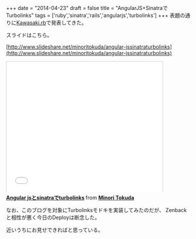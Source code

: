 
+++
date = "2014-04-23"
draft = false
title = "AngularJS+SinatraでTurbolinks"
tags  = ['ruby','sinatra','rails','angularjs','turbolinks']
+++
表題の通りに[Kawasaki.rb](http://kawasakirb.doorkeeper.jp/)で発表してきた。

スライドはこちら。

[http://www.slideshare.net/minoritokuda/angular-jssinatraturbolinks](http://www.slideshare.net/minoritokuda/angular-jssinatraturbolinks)

<iframe src="//www.slideshare.net/slideshow/embed_code/33852359" width="427" height="356" frameborder="0" marginwidth="0" marginheight="0" scrolling="no" style="border:1px solid #CCC; border-width:1px 1px 0; margin-bottom:5px; max-width: 100%;" allowfullscreen> </iframe> <div style="margin-bottom:5px"> <strong> <a href="https://www.slideshare.net/minoritokuda/angular-jssinatraturbolinks" title="Angular jsとsinatraでturbolinks" target="_blank">Angular jsとsinatraでturbolinks</a> </strong> from <strong><a href="http://www.slideshare.net/minoritokuda" target="_blank">Minori Tokuda</a></strong> </div>

なお、このブログを対象にTurbolinksモドキを実装してみたのだが、
Zenbackと相性が悪く今日のDeployは断念した。

近いうちにお見せできればと思っている。
	
